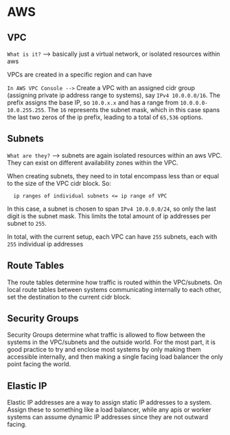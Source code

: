 # AWS

## VPC

  `What is it?` --> basically just a virtual network, or isolated resources within aws

  VPCs are created in a specific region and can have 

  `In AWS VPC Console -->` 
    Create a VPC with an assigned cidr group (assigning private ip address range to systems), say `IPv4 10.0.0.0/16`. The prefix assigns the base IP, so `10.0.x.x` and has a range from `10.0.0.0-10.0.255.255`. The `16` represents the subnet mask, which in this case spans the last two zeros of the ip prefix, leading to a total of `65,536` options.

## Subnets

  `What are they?` --> subnets are again isolated resources within an aws VPC. They can exist on different availability zones within the VPC.

  When creating subnets, they need to in total encompass less than or equal to the size of the VPC cidr block. So:

  ```
    ip ranges of individual subnets <= ip range of VPC
  ```

  In this case, a subnet is chosen to span `IPv4 10.0.0.0/24`, so only the last digit is the subnet mask. This limits the total amount of ip addresses per subnet to `255`.

  In total, with the current setup, each VPC can have `255` subnets, each with `255` individual ip addresses

## Route Tables

  The route tables determine how traffic is routed within the VPC/subnets. On local route tables between systems communicating internally to each other, set the destination to the current cidr block.
  
## Security Groups

  Security Groups determine what traffic is allowed to flow between the systems in the VPC/subnets and the outside world. For the most part, it is good practice to try and enclose most systems by only making them accessible internally, and then making a single facing load balancer the only point facing the world.

## Elastic IP

  Elastic IP addresses are a way to assign static IP addresses to a system. Assign these to something like a load balancer, while any apis or worker systems can assume dynamic IP addresses since they are not outward facing.